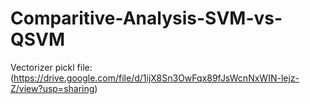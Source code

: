 # Comparitive-Analysis-SVM-vs-QSVM

Vectorizer pickl file: (https://drive.google.com/file/d/1ijX8Sn3OwFqx89fJsWcnNxWIN-lejz-Z/view?usp=sharing)

